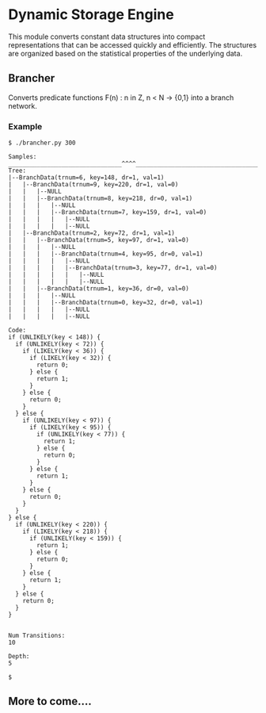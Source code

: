 # Dynamic Storage Engine


This module converts constant data structures into compact representations that can be accessed quickly and efficiently.  The structures are organized based on the statistical properties of the underlying data.


## Brancher

Converts predicate functions F(n) : n in Z, n < N -> {0,1} into a branch network.

### Example

```
$ ./brancher.py 300

Samples:
________________________________^^^^____________________________________^^^^^__________________^^___________________________________________________^^^^^^^^^^^___________________________________________________________^^________________________________________________________________________________
Tree:
|--BranchData(trnum=6, key=148, dr=1, val=1)
|   |--BranchData(trnum=9, key=220, dr=1, val=0)
|   |   |--NULL
|   |   |--BranchData(trnum=8, key=218, dr=0, val=1)
|   |   |   |--NULL
|   |   |   |--BranchData(trnum=7, key=159, dr=1, val=0)
|   |   |   |   |--NULL
|   |   |   |   |--NULL
|   |--BranchData(trnum=2, key=72, dr=1, val=1)
|   |   |--BranchData(trnum=5, key=97, dr=1, val=0)
|   |   |   |--NULL
|   |   |   |--BranchData(trnum=4, key=95, dr=0, val=1)
|   |   |   |   |--NULL
|   |   |   |   |--BranchData(trnum=3, key=77, dr=1, val=0)
|   |   |   |   |   |--NULL
|   |   |   |   |   |--NULL
|   |   |--BranchData(trnum=1, key=36, dr=0, val=0)
|   |   |   |--NULL
|   |   |   |--BranchData(trnum=0, key=32, dr=0, val=1)
|   |   |   |   |--NULL
|   |   |   |   |--NULL

Code:
if (UNLIKELY(key < 148)) {
  if (UNLIKELY(key < 72)) {
    if (LIKELY(key < 36)) {
      if (LIKELY(key < 32)) {
        return 0;
      } else {
        return 1;
      }
    } else {
      return 0;
    }
  } else {
    if (UNLIKELY(key < 97)) {
      if (LIKELY(key < 95)) {
        if (UNLIKELY(key < 77)) {
          return 1;
        } else {
          return 0;
        }
      } else {
        return 1;
      }
    } else {
      return 0;
    }
  }
} else {
  if (UNLIKELY(key < 220)) {
    if (LIKELY(key < 218)) {
      if (UNLIKELY(key < 159)) {
        return 1;
      } else {
        return 0;
      }
    } else {
      return 1;
    }
  } else {
    return 0;
  }
}


Num Transitions:
10

Depth:
5

$

```

## More to come....
